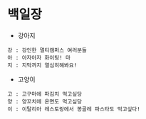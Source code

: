 # 백일장

- 강아지
```
강 : 강인한 멀티캠퍼스 여러분들 
아 : 아자아자 화이팅! 마
지 : 지막까지 열심히해봐요!
```

- 고양이
```
고 : 고구마에 파김치 먹고싶당   
양 : 양꼬치에 온면도 먹고싶당
이 : 이탈리아 레스토랑에서 봉골레 파스타도 먹고싶다!
```